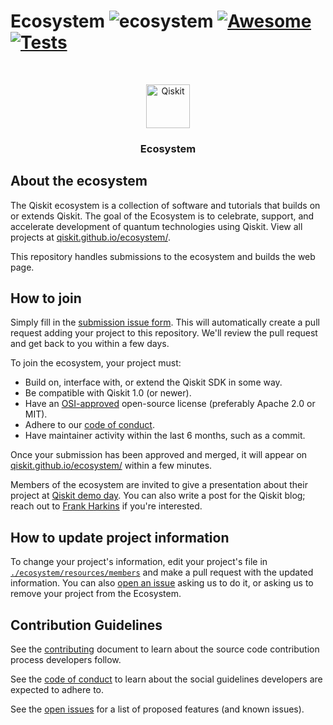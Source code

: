 <!--lint ignore double-link-->

# Ecosystem ![ecosystem](https://img.shields.io/badge/Qiskit-Ecosystem-blueviolet) [![Awesome](https://awesome.re/badge.svg)](https://awesome.re) [![Tests](https://github.com/qiskit-community/ecosystem/actions/workflows/tests.yml/badge.svg?branch=main)](https://github.com/qiskit-community/ecosystem/actions/workflows/tests.yml)

<!--lint enable double-link-->

<br />
<p align="center">
  <p align="center">
    <a href="https://qiskit.org/">
      <img alt="Qiskit" src="https://qiskit.org/images/qiskit-logo.png" width="70" />
    </a>
  </p>
  <h3 align="center">Ecosystem</h3>
</p>

## About the ecosystem

The Qiskit ecosystem is a collection of software and tutorials that builds on
or extends Qiskit. The goal of the Ecosystem is to celebrate, support, and
accelerate development of quantum technologies using Qiskit. View all projects
at [qiskit.github.io/ecosystem/](https://qiskit.github.io/ecosystem/).

This repository handles submissions to the ecosystem and builds the web page.

## How to join

Simply fill in the [submission issue
form](https://github.com/qiskit-community/ecosystem/issues/new?assignees=octocat&labels=&projects=&template=submission.yml&title=%5BSubmission%5D%3A+).
This will automatically create a pull request adding your project to this
repository. We'll review the pull request and get back to you within a few
days.

To join the ecosystem, your project must:
  - Build on, interface with, or extend the Qiskit SDK in some way.
  - Be compatible with Qiskit 1.0 (or newer).
  - Have an [OSI-approved](https://opensource.org/license?categories=popular-strong-community) open-source license (preferably Apache 2.0 or MIT).
  - Adhere to our [code of conduct](./CODE_OF_CONDUCT.md).
  - Have maintainer activity within the last 6 months, such as a commit.

Once your submission has been approved and merged, it will appear on
[qiskit.github.io/ecosystem/](https://qiskit.github.io/ecosystem/) within a few
minutes.

Members of the ecosystem are invited to give a presentation about their project
at [Qiskit demo day](https://github.com/Qiskit/feedback/wiki/Qiskit-DemoDays).
You can also write a post for the Qiskit blog; reach out to [Frank
Harkins](francis.harkins@ibm.com) if you're interested.

## How to update project information

To change your project's information, edit your project's file in
[`./ecosystem/resources/members`](https://github.com/qiskit-community/ecosystem/tree/main/ecosystem/resources/members)
and make a pull request with the updated information. You can also [open an
issue](https://github.com/qiskit-community/ecosystem/issues/new?assignees=octocat&labels=update+request&projects=&template=update.yml&title=%5BProject+update%5D%3A+)
asking us to do it, or asking us to remove your project from the Ecosystem.


## Contribution Guidelines

See the [contributing](./CONTRIBUTING.md) document to learn about the source code contribution process developers follow.

See the [code of conduct](./CODE_OF_CONDUCT.md) to learn about the social guidelines developers are expected to adhere to.

See the [open issues](https://github.com/qiskit-community/ecosystem/issues) for a list of proposed features (and known issues).
